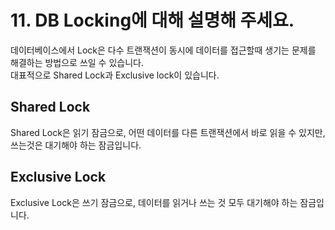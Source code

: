 # 11. DB Locking에 대해 설명해 주세요.

데이터베이스에서 Lock은 다수 트랜잭션이 동시에 데이터를 접근할때 생기는 문제를 해결하는 방법으로 쓰일 수 있습니다.  
대표적으로 Shared Lock과 Exclusive lock이 있습니다.

## Shared Lock

Shared Lock은 읽기 잠금으로, 어떤 데이터를 다른 트랜잭션에서 바로 읽을 수 있지만, 쓰는것은 대기해야 하는 잠금입니다.

## Exclusive Lock

Exclusive Lock은 쓰기 잠금으로, 데이터를 읽거나 쓰는 것 모두 대기해야 하는 잠금입니다.
